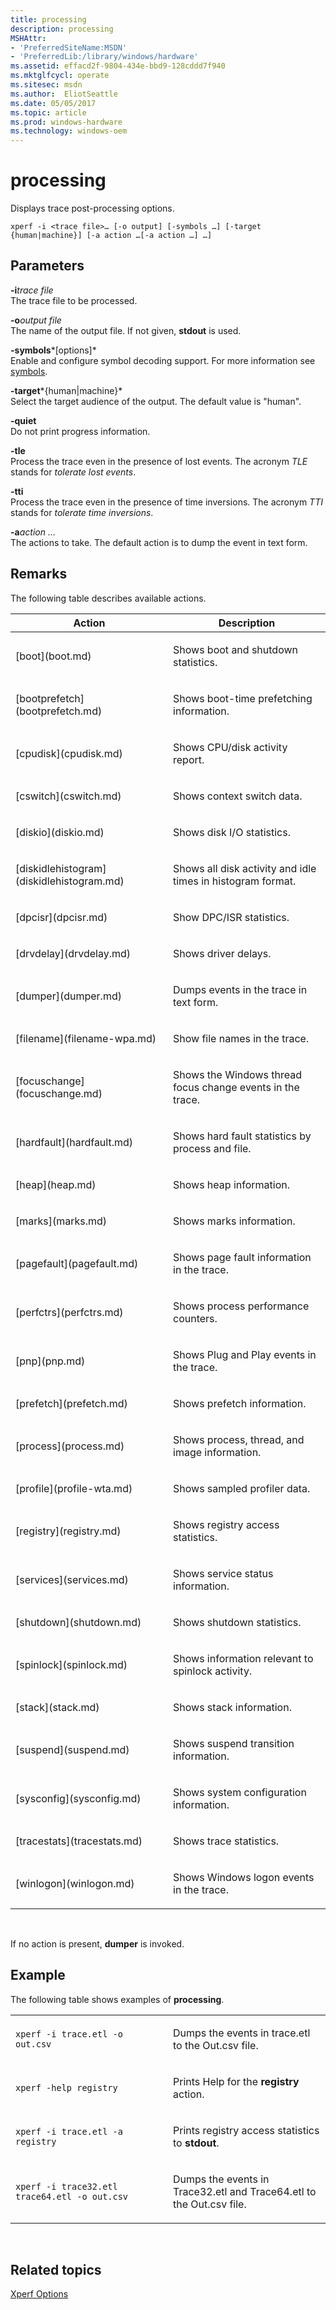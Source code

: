 ```yaml
---
title: processing
description: processing
MSHAttr:
- 'PreferredSiteName:MSDN'
- 'PreferredLib:/library/windows/hardware'
ms.assetid: effacd2f-9804-434e-bbd9-128cddd7f940
ms.mktglfcycl: operate
ms.sitesec: msdn
ms.author:  EliotSeattle
ms.date: 05/05/2017
ms.topic: article
ms.prod: windows-hardware
ms.technology: windows-oem
---
```


# processing


Displays trace post-processing options.

```
xperf -i <trace file>… [-o output] [-symbols …] [-target {human|machine}] [-a action …[-a action …] …]
```

## Parameters


<a href="" id="-itrace-file"></a>**-i***trace file*  
The trace file to be processed.

<a href="" id="-ooutput-file"></a>**-o***output file*  
The name of the output file. If not given, **stdout** is used.

<a href="" id="-symbols-options-"></a>**-symbols***\[options\]*  
Enable and configure symbol decoding support. For more information see [symbols](symbols.md).

<a href="" id="-target-human-machine-"></a>**-target***{human|machine}*  
Select the target audience of the output. The default value is "human".

<a href="" id="-quiet"></a>**-quiet**  
Do not print progress information.

<a href="" id="-tle"></a>**-tle**  
Process the trace even in the presence of lost events. The acronym *TLE* stands for *tolerate lost events*.

<a href="" id="-tti"></a>**-tti**  
Process the trace even in the presence of time inversions. The acronym *TTI* stands for *tolerate time inversions*.

<a href="" id="-aaction----"></a>**-a***action ...*  
The actions to take. The default action is to dump the event in text form.

## Remarks


The following table describes available actions.

<table>
<colgroup>
<col width="50%" />
<col width="50%" />
</colgroup>
<thead>
<tr class="header">
<th>Action</th>
<th>Description</th>
</tr>
</thead>
<tbody>
<tr class="odd">
<td><p>[boot](boot.md)</p></td>
<td><p>Shows boot and shutdown statistics.</p></td>
</tr>
<tr class="even">
<td><p>[bootprefetch](bootprefetch.md)</p></td>
<td><p>Shows boot-time prefetching information.</p></td>
</tr>
<tr class="odd">
<td><p>[cpudisk](cpudisk.md)</p></td>
<td><p>Shows CPU/disk activity report.</p></td>
</tr>
<tr class="even">
<td><p>[cswitch](cswitch.md)</p></td>
<td><p>Shows context switch data.</p></td>
</tr>
<tr class="odd">
<td><p>[diskio](diskio.md)</p></td>
<td><p>Shows disk I/O statistics.</p></td>
</tr>
<tr class="even">
<td><p>[diskidlehistogram](diskidlehistogram.md)</p></td>
<td><p>Shows all disk activity and idle times in histogram format.</p></td>
</tr>
<tr class="odd">
<td><p>[dpcisr](dpcisr.md)</p></td>
<td><p>Show DPC/ISR statistics.</p></td>
</tr>
<tr class="even">
<td><p>[drvdelay](drvdelay.md)</p></td>
<td><p>Shows driver delays.</p></td>
</tr>
<tr class="odd">
<td><p>[dumper](dumper.md)</p></td>
<td><p>Dumps events in the trace in text form.</p></td>
</tr>
<tr class="even">
<td><p>[filename](filename-wpa.md)</p></td>
<td><p>Show file names in the trace.</p></td>
</tr>
<tr class="odd">
<td><p>[focuschange](focuschange.md)</p></td>
<td><p>Shows the Windows thread focus change events in the trace.</p></td>
</tr>
<tr class="even">
<td><p>[hardfault](hardfault.md)</p></td>
<td><p>Shows hard fault statistics by process and file.</p></td>
</tr>
<tr class="odd">
<td><p>[heap](heap.md)</p></td>
<td><p>Shows heap information.</p></td>
</tr>
<tr class="even">
<td><p>[marks](marks.md)</p></td>
<td><p>Shows marks information.</p></td>
</tr>
<tr class="odd">
<td><p>[pagefault](pagefault.md)</p></td>
<td><p>Shows page fault information in the trace.</p></td>
</tr>
<tr class="even">
<td><p>[perfctrs](perfctrs.md)</p></td>
<td><p>Shows process performance counters.</p></td>
</tr>
<tr class="odd">
<td><p>[pnp](pnp.md)</p></td>
<td><p>Shows Plug and Play events in the trace.</p></td>
</tr>
<tr class="even">
<td><p>[prefetch](prefetch.md)</p></td>
<td><p>Shows prefetch information.</p></td>
</tr>
<tr class="odd">
<td><p>[process](process.md)</p></td>
<td><p>Shows process, thread, and image information.</p></td>
</tr>
<tr class="even">
<td><p>[profile](profile-wta.md)</p></td>
<td><p>Shows sampled profiler data.</p></td>
</tr>
<tr class="odd">
<td><p>[registry](registry.md)</p></td>
<td><p>Shows registry access statistics.</p></td>
</tr>
<tr class="even">
<td><p>[services](services.md)</p></td>
<td><p>Shows service status information.</p></td>
</tr>
<tr class="odd">
<td><p>[shutdown](shutdown.md)</p></td>
<td><p>Shows shutdown statistics.</p></td>
</tr>
<tr class="even">
<td><p>[spinlock](spinlock.md)</p></td>
<td><p>Shows information relevant to spinlock activity.</p></td>
</tr>
<tr class="odd">
<td><p>[stack](stack.md)</p></td>
<td><p>Shows stack information.</p></td>
</tr>
<tr class="even">
<td><p>[suspend](suspend.md)</p></td>
<td><p>Shows suspend transition information.</p></td>
</tr>
<tr class="odd">
<td><p>[sysconfig](sysconfig.md)</p></td>
<td><p>Shows system configuration information.</p></td>
</tr>
<tr class="even">
<td><p>[tracestats](tracestats.md)</p></td>
<td><p>Shows trace statistics.</p></td>
</tr>
<tr class="odd">
<td><p>[winlogon](winlogon.md)</p></td>
<td><p>Shows Windows logon events in the trace.</p></td>
</tr>
</tbody>
</table>

 

If no action is present, **dumper** is invoked.

## Example


The following table shows examples of **processing**.

<table>
<colgroup>
<col width="50%" />
<col width="50%" />
</colgroup>
<tbody>
<tr class="odd">
<td><p><code>xperf -i trace.etl -o out.csv</code></p></td>
<td><p>Dumps the events in trace.etl to the Out.csv file.</p></td>
</tr>
<tr class="even">
<td><p><code>xperf -help registry</code></p></td>
<td><p>Prints Help for the <strong>registry</strong> action.</p></td>
</tr>
<tr class="odd">
<td><p><code>xperf -i trace.etl -a registry</code></p></td>
<td><p>Prints registry access statistics to <strong>stdout</strong>.</p></td>
</tr>
<tr class="even">
<td><p><code>xperf -i trace32.etl trace64.etl -o out.csv</code></p></td>
<td><p>Dumps the events in Trace32.etl and Trace64.etl to the Out.csv file.</p></td>
</tr>
</tbody>
</table>

 

## Related topics


[Xperf Options](xperf-options.md)

 

 







